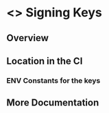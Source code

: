 # <> Signing Keys

## Overview

## Location in the CI

### ENV Constants for the keys

## More Documentation
